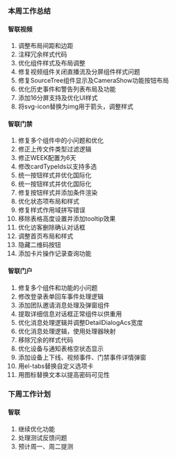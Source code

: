 ### 本周工作总结

#### 智联视频

1. 调整布局间距和边距
2. 注释冗余样式代码
3. 优化组件样式及布局调整
4. 修复视频组件关闭直播流及分屏组件样式问题
5. 修复SourceTree组件显示及CameraShow功能按钮布局
6. 优化历史事件和警告列表布局及功能
7. 添加16分屏支持及优化UI样式
8. 将svg-icon替换为img用于箭头，调整样式

#### 智联门禁

1. 修复多个组件中的小问题和优化
2. 修正上传文件类型过滤逻辑
3. 修正WEEK配置为6天
4. 修改cardTypeIds以支持多选
5. 统一按钮样式并优化国际化
6. 统一按钮样式并优化国际化
9. 修复按钮样式并添加条件渲染
10. 优化状态项布局和样式
11. 修复样式作用域拼写错误
12. 移除表格高度设置并添加tooltip效果
13. 优化访客删除确认对话框
14. 调整首页布局和样式
16. 隐藏二维码按钮
17. 添加卡片操作记录查询功能

#### 智联门户

1. 修复多个组件和功能的小问题
2. 修改登录表单回车事件处理逻辑
3. 添加团队邀请消息处理及弹窗组件
4. 提取详细信息对话框正常组件以供重用
5. 优化消息处理逻辑并调整DetailDialogAcs宽度
6. 优化消息处理逻辑，使用处理器映射
7. 移除冗余的样式代码
8. 优化设备与通知表格空状态显示
9. 添加设备上下线、视频事件、门禁事件详情弹窗
10. 用el-tabs替换自定义选项卡
11. 用图标替换文本以提高密码可见性


### 下周工作计划

#### 智联

1. 继续优化功能
2. 处理测试反馈问题
3. 预计周一、周二提测
